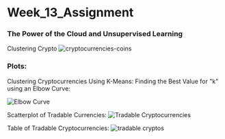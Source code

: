 # Week_13_Assignment
### The Power of the Cloud and Unsupervised Learning

Clustering Crypto
![cryptocurrencies-coins](https://user-images.githubusercontent.com/85688247/175271348-b0754422-4974-4af4-9e82-fcd7ed795cad.jpg)

### Plots:
Clustering Cryptocurrencies Using K-Means: Finding the Best Value for "k" using an Elbow Curve:

![Elbow Curve](https://user-images.githubusercontent.com/85688247/175271717-de2f5048-8afa-44f0-8606-da6b92ddab09.png)


Scatterplot of Tradable Currencies:
![Tradable Cryptocurrencies](https://user-images.githubusercontent.com/85688247/175272481-dd448a67-cbe1-496b-a0fb-094c5a7a1f18.png)


Table of Tradable Cryptocurrencies:
![tradable cryptos](https://user-images.githubusercontent.com/85688247/175272690-ea7b41ba-6ce0-409d-8e3c-d47dbf3c70aa.png)
